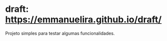 # draft: https://emmanuelira.github.io/draft/

Projeto simples para testar algumas funcionalidades.
